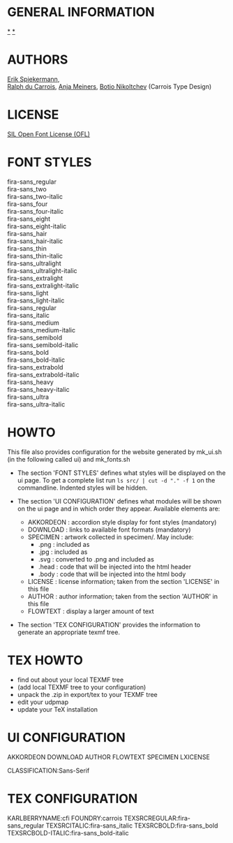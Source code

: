 GENERAL INFORMATION
===================

[*](http://www.carrois.com/fira-3-1/)
[*](https://github.com/mozilla/Fira)


AUTHORS
=======
[Erik Spiekermann](http://www.edenspiekermann.com/),    
[Ralph du Carrois](http://www.carrois.com/), 
[Anja Meiners](http://www.carrois.com/), [Botio Nikoltchev](http://lettersoup.de/) 
(Carrois Type Design)

LICENSE
=======
[SIL Open Font License (OFL)](http://scripts.sil.org/OFL)


FONT STYLES
===========

fira-sans_regular    
fira-sans_two    
    fira-sans_two-italic    
fira-sans_four    
    fira-sans_four-italic    
fira-sans_eight    
    fira-sans_eight-italic    
fira-sans_hair    
    fira-sans_hair-italic    
fira-sans_thin    
    fira-sans_thin-italic    
fira-sans_ultralight    
    fira-sans_ultralight-italic    
fira-sans_extralight    
    fira-sans_extralight-italic    
fira-sans_light    
    fira-sans_light-italic    
fira-sans_regular    
    fira-sans_italic    
fira-sans_medium    
    fira-sans_medium-italic    
fira-sans_semibold    
    fira-sans_semibold-italic    
fira-sans_bold    
    fira-sans_bold-italic    
fira-sans_extrabold    
    fira-sans_extrabold-italic    
fira-sans_heavy    
    fira-sans_heavy-italic    
fira-sans_ultra    
    fira-sans_ultra-italic    


HOWTO
=====

This file also provides configuration for the website generated by 
mk_ui.sh (in the following called ui) and mk_fonts.sh

- The section 'FONT STYLES' defines what styles will be displayed on the ui 
  page. To get a complete list run `ls src/ | cut -d "." -f 1` on the 
  commandline. Indented styles will be hidden.

- The section 'UI CONFIGURATION' defines what modules will be shown on the ui 
  page and in which order they appear. Available elements are:

  - AKKORDEON :  accordion style display for font styles (mandatory)
  - DOWNLOAD  :  links to available font formats (mandatory)
  - SPECIMEN  :  artwork collected in specimen/. May include:
    - .png    :  included as <img>
    - .jpg    :  included as <img>
    - .svg    :  converted to .png and included as <img>
    - .head   :  code that will be injected into the html header
    - .body   :  code that will be injected into the html body
  - LICENSE   :  license information; 
                 taken from the section 'LICENSE' in this file
  - AUTHOR    :  author information; 
                 taken from the section 'AUTHOR' in this file
  - FLOWTEXT  :  display a larger amount of text        

- The section 'TEX CONFIGURATION' provides the information to generate an 
  appropriate texmf tree.


TEX HOWTO
=========

- find out about your local TEXMF tree
- (add local TEXMF tree to your configuration)
- unpack the .zip in export/tex to your TEXMF tree
- edit your udpmap
- update your TeX installation



UI CONFIGURATION
================

AKKORDEON
DOWNLOAD
AUTHOR
FLOWTEXT
SPECIMEN
LXICENSE

CLASSIFICATION:Sans-Serif

TEX CONFIGURATION
=================
KARLBERRYNAME:cfi
FOUNDRY:carrois
TEXSRCREGULAR:fira-sans_regular
TEXSRCITALIC:fira-sans_italic
TEXSRCBOLD:fira-sans_bold
TEXSRCBOLD-ITALIC:fira-sans_bold-italic


